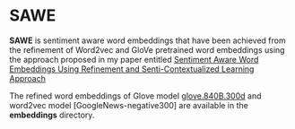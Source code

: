 # SAWE
**SAWE** is sentiment aware word embeddings that have been achieved from the refinement of Word2vec and GloVe pretrained word embeddings using the approach proposed in my paper entitled [Sentiment Aware Word Embeddings Using Refinement and Senti-Contextualized Learning Approach]()

The refined word embeddings of Glove model [glove.840B.300d](http://nlp.stanford.edu/data/glove.840B.300d.zip) and word2vec model [GoogleNews-negative300] are available in the **embeddings** directory.
